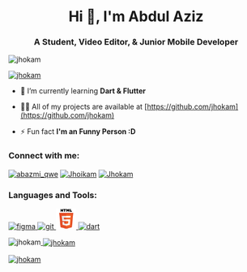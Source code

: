 <h1 align="center">Hi 👋, I'm Abdul Aziz</h1>
<h3 align="center">A Student, Video Editor, & Junior Mobile Developer</h3>

<p align="left"> <img src="https://komarev.com/ghpvc/?username=jhokam&label=Profile%20views&color=0e75b6&style=flat" alt="jhokam" /> </p>

<p align="left"> <a href="https://github.com/ryo-ma/github-profile-trophy"><img src="https://github-profile-trophy.vercel.app/?username=jhokam" alt="jhokam" /></a> </p>

- 🌱 I’m currently learning **Dart & Flutter**

- 👨‍💻 All of my projects are available at [https://github.com/jhokam](https://github.com/jhokam)

- ⚡ Fun fact **I'm an Funny Person :D**

<h3 align="left">Connect with me:</h3>
<p align="left">
<a href="https://instagram.com/abazmi_qwe" target="blank"><img align="center" src="https://raw.githubusercontent.com/rahuldkjain/github-profile-readme-generator/master/src/images/icons/Social/instagram.svg" alt="abazmi_qwe" height="30" width="40" /></a>
<a href="https://discordapp.com/users/709625267609403466" target="blank"><img align="center" src="https://raw.githubusercontent.com/rahuldkjain/github-profile-readme-generator/master/src/images/icons/Social/discord.svg" alt="Jhoikam" height="30" width="40" /></a>
<a href="https://steamcommunity.com/profiles/76561198983262563" target="blank"><img align="center" src="https://upload.wikimedia.org/wikipedia/commons/8/83/Steam_icon_logo.svg" alt="Jhokam" height="30" width="40" /></a>
</p>
</p>

<h3 align="left">Languages and Tools:</h3>
<a href="https://www.figma.com/" target="_blank" rel="noreferrer"> <img src="https://www.vectorlogo.zone/logos/figma/figma-icon.svg" alt="figma" width="40" height="40"/> </a> <a href="https://git-scm.com/" target="_blank" rel="noreferrer"> <img src="https://www.vectorlogo.zone/logos/git-scm/git-scm-icon.svg" alt="git" width="40" height="40"/> </a> <a href="https://www.w3.org/html/" target="_blank" rel="noreferrer"> <img src="https://raw.githubusercontent.com/devicons/devicon/master/icons/html5/html5-original-wordmark.svg" alt="html5" width="40" height="40"/> </a> <a href="https://upload.wikimedia.org/wikipedia/commons/f/fe/Dart_programming_language_logo.svg" target="_blank" rel="noreferrer"> <img src="https://upload.wikimedia.org/wikipedia/commons/f/fe/Dart_programming_language_logo.svg" alt="dart" width="120" height="120"> </p>

<p><img align="left" src="https://github-readme-stats.vercel.app/api/top-langs?username=jhokam&show_icons=true&locale=en&layout=compact" alt="jhokam" /></p>

<p>&nbsp;<img align="center" src="https://github-readme-stats.vercel.app/api?username=jhokam&show_icons=true&locale=en" alt="jhokam" /></p>

<p><img align="center" src="https://github-readme-streak-stats.herokuapp.com/?user=jhokam&" alt="jhokam" /></p>
